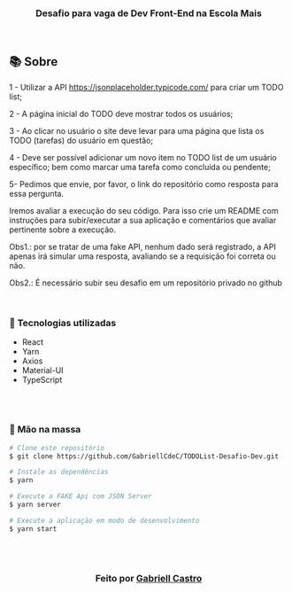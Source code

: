 <div align="center">

<h3>

Desafio para vaga de Dev Front-End na Escola Mais


</h3>

 

</div>

<br>

## 📚 **Sobre**

1 - Utilizar a API https://jsonplaceholder.typicode.com/ para criar um TODO list;

2 - A página inicial do TODO deve mostrar todos os usuários;

3 - Ao clicar no usuário o site deve levar para uma página que lista os TODO (tarefas) do usuário em questão;

4 - Deve ser possível adicionar um novo item no TODO list de um usuário específico; bem como marcar uma tarefa como concluída ou pendente;

5- Pedimos que envie, por favor, o link do repositório como resposta para essa pergunta.


Iremos avaliar a execução do seu código. Para isso crie um README com instruções para subir/executar a sua aplicação e comentários que avaliar pertinente sobre a execução.


Obs1.: por se tratar de uma fake API, nenhum dado será registrado, a API apenas irá simular uma resposta, avaliando se a requisição foi correta ou não.

Obs2.: É necessário subir seu desafio em um repositório privado no github



<br>

### 📌  **Tecnologias utilizadas**
- React
- Yarn
- Axios
- Material-UI
- TypeScript

<br>
<br>

### 🚀 **Mão na massa**

```bash
# Clone este repositório
$ git clone https://github.com/GabriellCdeC/TODOList-Desafio-Dev.git

# Instale as dependências
$ yarn

# Execute a FAKE Api com JSON Server
$ yarn server

# Execute a aplicação em modo de desenvolvimento
$ yarn start


```

<br>
<br>

<h3 align="center">
Feito por <a href="https://www.linkedin.com/in/gabriell-castro-de-carvalho-a4a821144/">Gabriell Castro</a>
<br><br>
</a>
</h3>

<!-- Links -->


